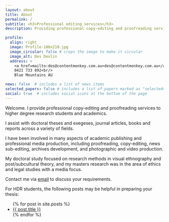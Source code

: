 ```yaml
---
layout: about
title: About
permalink: /
subtitle: <h3>Professional editing services</h3>
description: Providing professional copy-editing and proofreading services to HDR students and academics.

profile:
  align: right
  image: Profile-180x210.jpg
  image_circular: false # crops the image to make it circular
  image_alt: Des Devlin
  address: >
    <a href=mailto:des@contentmonkey.com.au>des@contentmonkey.com.au</a><br/>
    0421 733 892<br/>
    Blue Mountains AU

news: false  # includes a list of news items
selected_papers: false # includes a list of papers marked as "selected={true}"
social: true  # includes social icons at the bottom of the page
---
```


Welcome. I provide professional copy-editing and proofreading services to higher degree research students and academics. 

I assist with doctoral theses and exegeses, journal articles, books and reports across a variety of fields.

I have been involved in many aspects of academic publishing and professional media production, including proofreading, copy-editing, news sub-editing, archives development, and photographic and video production. 

My doctoral study focused on research methods in visual ethnography and post/subcultural theory, and my masters research was in the area of ethics and legal studies with a media focus.

Contact me via [email](mailto:des@contentmonkey.com.au) to discuss your requirements. 

For HDR students, the following posts may be helpful in preparing your thesis:

<div class="post">
           <ul>
            {% for post in site.posts %}
              <li>
                <a href="{{ post.url }}">{{ post.title }}</a>
              </li>
            {% endfor %}
          </ul>
</div>